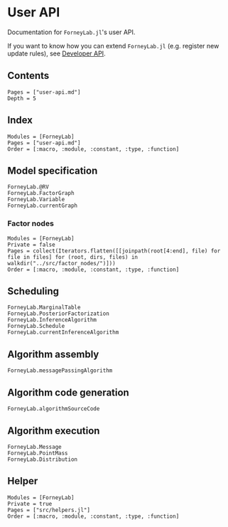 # User API

Documentation for `ForneyLab.jl`'s user API.

If you want to know how you can extend `ForneyLab.jl` (e.g. register new update rules), see [Developer API](@ref).

## Contents
```@contents
Pages = ["user-api.md"]
Depth = 5
```

## Index
```@index
Modules = [ForneyLab]
Pages = ["user-api.md"]
Order = [:macro, :module, :constant, :type, :function]
```

## Model specification
```@docs
ForneyLab.@RV
ForneyLab.FactorGraph
ForneyLab.Variable
ForneyLab.currentGraph
```

### Factor nodes
```@autodocs
Modules = [ForneyLab]
Private = false
Pages = collect(Iterators.flatten([[joinpath(root[4:end], file) for file in files] for (root, dirs, files) in walkdir("../src/factor_nodes/")]))
Order = [:macro, :module, :constant, :type, :function]
```

## Scheduling
```@docs
ForneyLab.MarginalTable
ForneyLab.PosteriorFactorization
ForneyLab.InferenceAlgorithm
ForneyLab.Schedule
ForneyLab.currentInferenceAlgorithm
```

## Algorithm assembly
```@docs
ForneyLab.messagePassingAlgorithm
```

## Algorithm code generation
```@docs
ForneyLab.algorithmSourceCode
```

## Algorithm execution
```@docs
ForneyLab.Message
ForneyLab.PointMass
ForneyLab.Distribution
```

## Helper
```@autodocs
Modules = [ForneyLab]
Private = true
Pages = ["src/helpers.jl"]
Order = [:macro, :module, :constant, :type, :function]
```

